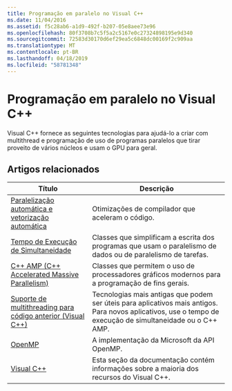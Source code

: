 ```yaml
---
title: Programação em paralelo no Visual C++
ms.date: 11/04/2016
ms.assetid: f5c28ab6-a1d9-492f-b207-05e8aee73e96
ms.openlocfilehash: 80f3708b7c5f5a2c5167e0c27324898195e9d340
ms.sourcegitcommit: 72583d30170d6ef29ea5c6848dc00169f2c909aa
ms.translationtype: MT
ms.contentlocale: pt-BR
ms.lasthandoff: 04/18/2019
ms.locfileid: "58781348"
---
```

# <a name="parallel-programming-in-visual-c"></a>Programação em paralelo no Visual C++

Visual C++ fornece as seguintes tecnologias para ajudá-lo a criar com multithread e programação de uso de programas paralelos que tirar proveito de vários núcleos e usam o GPU para geral.

## <a name="related-articles"></a>Artigos relacionados

|Título|Descrição|
|-----------|-----------------|
|[Paralelização automática e vetorização automática](auto-parallelization-and-auto-vectorization.md)|Otimizações de compilador que aceleram o código.|
|[Tempo de Execução de Simultaneidade](concrt/concurrency-runtime.md)|Classes que simplificam a escrita dos programas que usam o paralelismo de dados ou de paralelismo de tarefas.|
|[C++ AMP (C++ Accelerated Massive Parallelism)](amp/cpp-amp-cpp-accelerated-massive-parallelism.md)|Classes que permitem o uso de processadores gráficos modernos para a programação de fins gerais.|
|[Suporte de multithreading para código anterior (Visual C++)](multithreading-support-for-older-code-visual-cpp.md)|Tecnologias mais antigas que podem ser úteis para aplicativos mais antigos. Para novos aplicativos, use o tempo de execução de simultaneidade ou o C++ AMP.|
|[OpenMP](openmp/openmp-in-visual-cpp.md)|A implementação da Microsoft da API OpenMP.|
|[Visual C++](../overview/visual-cpp-in-visual-studio.md)|Esta seção da documentação contém informações sobre a maioria dos recursos do Visual C++.|